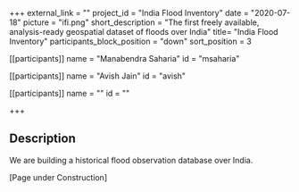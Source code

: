 +++
external_link = ""
project_id = "India Flood Inventory"
date = "2020-07-18"
picture = "ifi.png"
short_description = "The first freely available, analysis-ready geospatial dataset of floods over India"
title= "India Flood Inventory"
participants_block_position = "down"
sort_position = 3


[[participants]]
    name = "Manabendra Saharia"
    id = "msaharia"

[[participants]]
    name = "Avish Jain"
    id = "avish"

[[participants]]
    name = ""
    id = ""

+++

## Description

We are building a historical flood observation database over India.


[Page under Construction]
